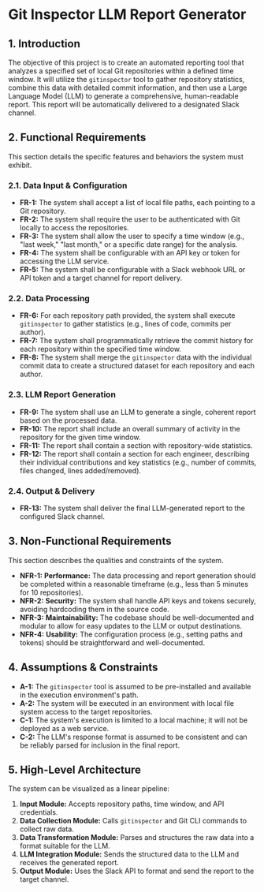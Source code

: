 # Git Inspector LLM Report Generator

## 1. Introduction

The objective of this project is to create an automated reporting tool that analyzes a specified set of local Git repositories within a defined time window. It will utilize the `gitinspector` tool to gather repository statistics, combine this data with detailed commit information, and then use a Large Language Model (LLM) to generate a comprehensive, human-readable report. This report will be automatically delivered to a designated Slack channel.

## 2. Functional Requirements

This section details the specific features and behaviors the system must exhibit.

### 2.1. Data Input & Configuration

* **FR-1:** The system shall accept a list of local file paths, each pointing to a Git repository.
* **FR-2:** The system shall require the user to be authenticated with Git locally to access the repositories.
* **FR-3:** The system shall allow the user to specify a time window (e.g., "last week," "last month," or a specific date range) for the analysis.
* **FR-4:** The system shall be configurable with an API key or token for accessing the LLM service.
* **FR-5:** The system shall be configurable with a Slack webhook URL or API token and a target channel for report delivery.

### 2.2. Data Processing

* **FR-6:** For each repository path provided, the system shall execute `gitinspector` to gather statistics (e.g., lines of code, commits per author).
* **FR-7:** The system shall programmatically retrieve the commit history for each repository within the specified time window.
* **FR-8:** The system shall merge the `gitinspector` data with the individual commit data to create a structured dataset for each repository and each author.

### 2.3. LLM Report Generation

* **FR-9:** The system shall use an LLM to generate a single, coherent report based on the processed data.
* **FR-10:** The report shall include an overall summary of activity in the repository for the given time window.
* **FR-11:** The report shall contain a section with repository-wide statistics.
* **FR-12:** The report shall contain a section for each engineer, describing their individual contributions and key statistics (e.g., number of commits, files changed, lines added/removed).

### 2.4. Output & Delivery

* **FR-13:** The system shall deliver the final LLM-generated report to the configured Slack channel.

## 3. Non-Functional Requirements

This section describes the qualities and constraints of the system.

* **NFR-1:** **Performance:** The data processing and report generation should be completed within a reasonable timeframe (e.g., less than 5 minutes for 10 repositories).
* **NFR-2:** **Security:** The system shall handle API keys and tokens securely, avoiding hardcoding them in the source code.
* **NFR-3:** **Maintainability:** The codebase should be well-documented and modular to allow for easy updates to the LLM or output destinations.
* **NFR-4:** **Usability:** The configuration process (e.g., setting paths and tokens) should be straightforward and well-documented.

## 4. Assumptions & Constraints

* **A-1:** The `gitinspector` tool is assumed to be pre-installed and available in the execution environment's path.
* **A-2:** The system will be executed in an environment with local file system access to the target repositories.
* **C-1:** The system's execution is limited to a local machine; it will not be deployed as a web service.
* **C-2:** The LLM's response format is assumed to be consistent and can be reliably parsed for inclusion in the final report.

## 5. High-Level Architecture

The system can be visualized as a linear pipeline:

1.  **Input Module:** Accepts repository paths, time window, and API credentials.
2.  **Data Collection Module:** Calls `gitinspector` and Git CLI commands to collect raw data.
3.  **Data Transformation Module:** Parses and structures the raw data into a format suitable for the LLM.
4.  **LLM Integration Module:** Sends the structured data to the LLM and receives the generated report.
5.  **Output Module:** Uses the Slack API to format and send the report to the target channel.